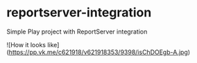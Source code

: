 # reportserver-integration
Simple Play project with ReportServer integration

![How it looks like]
(https://pp.vk.me/c621918/v621918353/9398/isChDOEgb-A.jpg)
